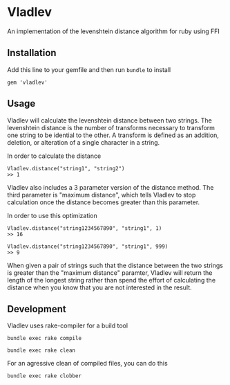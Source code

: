 Vladlev
===========

An implementation of the levenshtein distance algorithm for ruby using FFI

## Installation

Add this line to your gemfile and then run `bundle` to install

    gem 'vladlev'

## Usage

Vladlev will calculate the levenshtein distance between two strings.  The levenshtein distance is the number of transforms necessary to transform one string to be idential to the other.  A transform is defined as an addition, deletion, or alteration of a single character in a string.

In order to calculate the distance

    Vladlev.distance("string1", "string2")
    >> 1

Vladlev also includes a 3 parameter version of the distance method.  The third parameter is "maximum distance", which tells Vladlev to stop calculation once the distance becomes greater than this parameter.

In order to use this optimization
  
    Vladlev.distance("string1234567890", "string1", 1)
    >> 16

    Vladlev.distance("string1234567890", "string1", 999)
    >> 9

When given a pair of strings such that the distance between the two strings is greater than the "maximum distance" paramter, Vladlev will return the length of the longest string rather than spend the effort of calculating the distance when you know that you are not interested in the result.

## Development

Vladlev uses rake-compiler for a build tool

    bundle exec rake compile

    bundle exec rake clean

For an agressive clean of compiled files, you can do this

    bundle exec rake clobber
